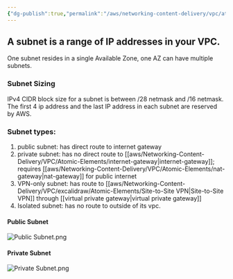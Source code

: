 ```yaml
---
{"dg-publish":true,"permalink":"/aws/networking-content-delivery/vpc/atomic-elements/subnet/","title":"Subnet"}
---
```


## A subnet is a range of IP addresses in your VPC.

One subnet resides in a single Available Zone, one AZ can have multiple subnets.

### Subnet Sizing

IPv4 CIDR block size for a subnet is between /28 netmask and /16 netmask.
The first 4 ip address and the last IP address in each subnet are reserved by AWS.

### Subnet types:
1. public subnet: has direct route to internet gateway
2. private subnet: has no direct route to [[aws/Networking-Content-Delivery/VPC/Atomic-Elements/internet-gateway\|internet-gateway]]; requires [[aws/Networking-Content-Delivery/VPC/Atomic-Elements/nat-gateway\|nat-gateway]] for public internet
3. VPN-only subnet: has route to [[aws/Networking-Content-Delivery/VPC/excalidraw/Atomic-Elements/Site-to-Site VPN\|Site-to-Site VPN]] through [[virtual private gateway\|virtual private gateway]]
4. Isolated subnet: has no route to outside of its vpc.


#### **Public Subnet**


![Public Subnet.png](/img/user/aws/Networking-Content-Delivery/VPC/png/Public%20Subnet.png)
#### **Private Subnet**
![Private Subnet.png](/img/user/aws/Networking-Content-Delivery/VPC/png/Private%20Subnet.png)